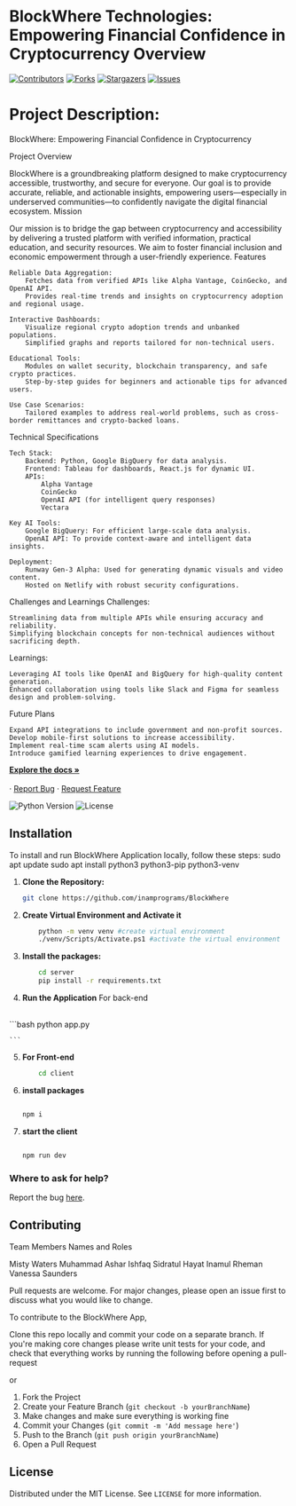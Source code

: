 # BlockWhere Technologies: Empowering Financial Confidence in Cryptocurrency Overview 

[![Contributors][contributors-shield]][contributors-url]
[![Forks][forks-shield]][forks-url]
[![Stargazers][stars-shield]][stars-url]
[![Issues][issues-shield]][issues-url]


# Project Description:

BlockWhere: Empowering Financial Confidence in Cryptocurrency

Project Overview

BlockWhere is a groundbreaking platform designed to make cryptocurrency accessible, trustworthy, and secure for everyone. Our goal is to provide accurate, reliable, and actionable insights, empowering users—especially in underserved communities—to confidently navigate the digital financial ecosystem.
Mission

Our mission is to bridge the gap between cryptocurrency and accessibility by delivering a trusted platform with verified information, practical education, and security resources. We aim to foster financial inclusion and economic empowerment through a user-friendly experience.
Features

    Reliable Data Aggregation:
        Fetches data from verified APIs like Alpha Vantage, CoinGecko, and OpenAI API.
        Provides real-time trends and insights on cryptocurrency adoption and regional usage.

    Interactive Dashboards:
        Visualize regional crypto adoption trends and unbanked populations.
        Simplified graphs and reports tailored for non-technical users.

    Educational Tools:
        Modules on wallet security, blockchain transparency, and safe crypto practices.
        Step-by-step guides for beginners and actionable tips for advanced users.

    Use Case Scenarios:
        Tailored examples to address real-world problems, such as cross-border remittances and crypto-backed loans.

Technical Specifications

    Tech Stack:
        Backend: Python, Google BigQuery for data analysis.
        Frontend: Tableau for dashboards, React.js for dynamic UI.
        APIs:
            Alpha Vantage
            CoinGecko
            OpenAI API (for intelligent query responses)
            Vectara

    Key AI Tools:
        Google BigQuery: For efficient large-scale data analysis.
        OpenAI API: To provide context-aware and intelligent data insights.

    Deployment:
        Runway Gen-3 Alpha: Used for generating dynamic visuals and video content.
        Hosted on Netlify with robust security configurations.

Challenges and Learnings
Challenges:

    Streamlining data from multiple APIs while ensuring accuracy and reliability.
    Simplifying blockchain concepts for non-technical audiences without sacrificing depth.

Learnings:

    Leveraging AI tools like OpenAI and BigQuery for high-quality content generation.
    Enhanced collaboration using tools like Slack and Figma for seamless design and problem-solving.

Future Plans

    Expand API integrations to include government and non-profit sources.
    Develop mobile-first solutions to increase accessibility.
    Implement real-time scam alerts using AI models.
    Introduce gamified learning experiences to drive engagement.


<p>
 <p>
    <a href="https://github.com/inamprograms/BlockWhere"><strong>Explore the docs »</strong></a>
    <br />
    <br />
    ·
    <a href="https://github.com/inamprograms/BlockWhere/issues">Report Bug</a>
    ·
    <a href="https://github.com/inamprograms/BlockWhere/issues">Request Feature</a>
  </p>
</p>

![Python Version][python-image]
![License][license-image]


## Installation 

To install and run BlockWhere Application locally, follow these steps:
sudo apt update
sudo apt install python3 python3-pip python3-venv


1. **Clone the Repository:**

    ```bash
    git clone https://github.com/inamprograms/BlockWhere

    ```
2. **Create Virtual Environment and Activate it**

    ```bash
        python -m venv venv #create virtual environment
        ./venv/Scripts/Activate.ps1 #activate the virtual environment
    ```
3. **Install the packages:**

    ```bash
        cd server 
        pip install -r requirements.txt
    
    ```

4. **Run the Application** For back-end 
<br>
    ```bash
        python app.py
    
    ```   
5. **For Front-end**
    ```bash
        cd client
    ```
6. **install packages**
    ```bash

   npm i
    ```
7. **start the client**
    ```bash

   npm run dev

    ```

### Where to ask for help?
Report the bug [here](https://github.com/inamprograms/BlockWhere/issues).


## Contributing

Team Members Names and Roles

Misty Waters
Muhammad 
Ashar Ishfaq
Sidratul Hayat
Inamul Rheman
Vanessa Saunders


Pull requests are welcome. For major changes, please open an issue first to discuss what you would like to change.

To contribute to the BlockWhere App, 

Clone this repo locally and commit your code on a separate branch.
If you're making core changes please write unit tests for your code, and check that everything works by running the following before opening a pull-request

or 

1. Fork the Project
2. Create your Feature Branch (`git checkout -b yourBranchName`)
3. Make changes and make sure everything is working fine
4. Commit your Changes (`git commit -m 'Add message here'`)
5. Push to the Branch (`git push origin yourBranchName`)
6. Open a Pull Request

## License

Distributed under the MIT License. See `LICENSE` for more information.

[python-image]: https://img.shields.io/badge/python-v3.6+-blue.svg
[license-image]: https://img.shields.io/badge/license-MIT-blue.svg

[contributors-shield]: https://img.shields.io/github/contributors/inamprograms/BlockWhere.svg?style=for-the-badge
[contributors-url]: https://github.com/inamprograms/BlockWhere/graphs/contributors
[forks-shield]: https://img.shields.io/github/forks/inamprograms/BlockWhere.svg?style=for-the-badge
[forks-url]: https://github.com/inamprograms/BlockWhere/network/members
[stars-shield]: https://img.shields.io/github/stars/inamprograms/BlockWhere.svg?style=for-the-badge
[stars-url]: https://github.com/inamprograms/BlockWhere/stargazers
[issues-shield]: https://img.shields.io/github/issues/inamprograms/BlockWhere.svg?style=for-the-badge
[issues-url]: https://github.com/inamprograms/BlockWhere/issues
[license-shield]: https://img.shields.io/github/license/inamprograms/BlockWhere.svg?style=for-the-badge
[license-url]: https://github.com/inamprograms/BlockWhere/blob/master/LICENSE.txt
[linkedin-shield]: https://img.shields.io/badge/-LinkedIn-black.svg?style=for-the-badge&logo=linkedin&colorB=555




